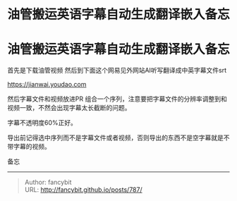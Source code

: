 # 油管搬运英语字幕自动生成翻译嵌入备忘

<div class="header"><h1 class="single-title animate__animated animate__pulse animate__faster">油管搬运英语字幕自动生成翻译嵌入备忘</h1></div>

<div class="content" id="content"><p>首先是下载油管视频 然后到下面这个网易见外网站AI听写翻译成中英字幕文件srt</p><p><a href="https://jianwai.youdao.com" target="_blank" rel="external nofollow noopener noreferrer">https://jianwai.youdao.com</a></p><p>然后字幕文件和视频放进PR 组合一个序列，注意要把字幕文件的分辨率调整到和视频一致，不然会出现字幕太长截断的问题。</p><p>字幕不透明度60%正好。</p><p>导出前记得选中序列而不是字幕文件或者视频，否则导出的东西不是空字幕就是不带字幕的视频。</p><p>备忘</p></div>



---

> Author: fancybit  
> URL: http://fancybit.github.io/posts/787/  

